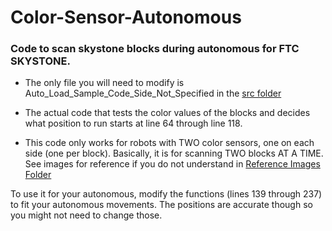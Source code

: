 # Color-Sensor-Autonomous

### Code to scan skystone blocks during autonomous for FTC SKYSTONE. 

* The only file you will need to modify is Auto_Load_Sample_Code_Side_Not_Specified in the [src folder](https://github.com/16633BotsinBlack/Color-Sensor-for-Autonomous/tree/master/src)

* The actual code that tests the color values of the blocks and decides what position to run starts at line 64 through line 118.

* This code only works for robots with TWO color sensors, one on each side (one per block). Basically, it is for scanning TWO blocks AT A TIME. See images for reference if you do not understand in [Reference Images Folder](https://github.com/16633BotsinBlack/REV-Color-Sensor-Autonomous-Code/tree/master/Reference%20Images)

To use it for your autonomous, modify the functions (lines 139 through 237) to fit your autonomous movements. The positions are accurate though so you might not need to change those.
